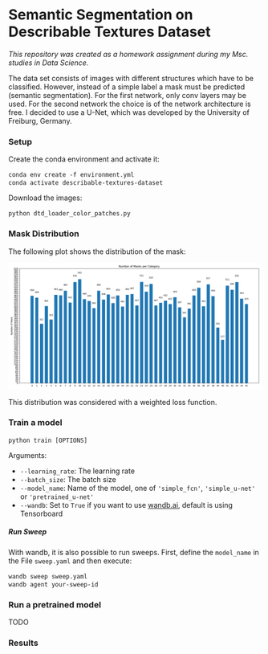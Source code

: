 # Semantic Segmentation on Describable Textures Dataset
*This repository was created as a homework assignment during my Msc. studies in Data Science.*

The data set consists of images with different structures which have to be classified. However, 
instead of a simple label a mask must be predicted (semantic segmentation).
For the first network, only conv layers may be used. For the second network the choice is 
of the network architecture is free. I decided to use a U-Net, which was developed by the 
University of Freiburg, Germany.

### Setup
Create the conda environment and activate it:
```shell script
conda env create -f environment.yml
conda activate describable-textures-dataset
```

Download the images:
```shell script
python dtd_loader_color_patches.py
```

### Mask Distribution
The following plot shows the distribution of the mask:

<img src="doc/img/mask_distribution.png" alt="mask_distribution" style="zoom:80%;" />

This distribution was considered with a weighted loss function.




### Train a model
```shell script
python train [OPTIONS]
```

Arguments:
- `--learning_rate`: The learning rate
- `--batch_size`: The batch size
- `--model_name`: Name of the model, one of `'simple_fcn'`, `'simple_u-net'` or `'pretrained_u-net'`
- `--wandb`: Set to `True` if you want to use [wandb.ai](wandb.ai), default is using Tensorboard

##### Run Sweep
With wandb, it is also possible to run sweeps. First, define the `model_name` in the
File `sweep.yaml` and then execute:

```
wandb sweep sweep.yaml
wandb agent your-sweep-id
```

### Run a pretrained model
TODO

### Results
